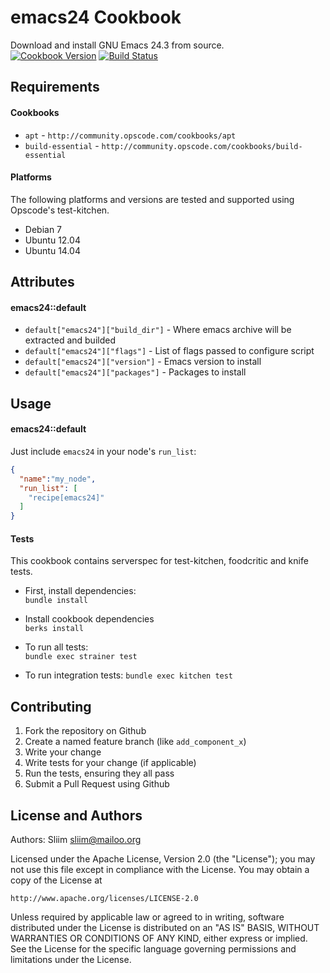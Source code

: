 emacs24 Cookbook
================
Download and install GNU Emacs 24.3 from source.  
[![Cookbook Version](https://img.shields.io/cookbook/v/emacs24.svg)](https://community.opscode.com/cookbooks/emacs24) [![Build Status](https://travis-ci.org/sliim-cookbooks/emacs24.svg?branch=master)](https://travis-ci.org/sliim-cookbooks/emacs24) 

Requirements
------------
#### Cookbooks
- `apt` - `http://community.opscode.com/cookbooks/apt`
- `build-essential` - `http://community.opscode.com/cookbooks/build-essential`

#### Platforms
The following platforms and versions are tested and supported using Opscode's test-kitchen.
- Debian 7
- Ubuntu 12.04
- Ubuntu 14.04

Attributes
----------
#### emacs24::default
* `default["emacs24"]["build_dir"]` - Where emacs archive will be extracted and builded
* `default["emacs24"]["flags"]` - List of flags passed to configure script
* `default["emacs24"]["version"]` - Emacs version to install
* `default["emacs24"]["packages"]` - Packages to install

Usage
-----
#### emacs24::default
Just include `emacs24` in your node's `run_list`:

```json
{
  "name":"my_node",
  "run_list": [
    "recipe[emacs24]"
  ]
}
```

#### Tests
This cookbook contains serverspec for test-kitchen, foodcritic and knife tests.

- First, install dependencies:  
`bundle install`  

- Install cookbook dependencies  
`berks install`

- To run all tests:  
`bundle exec strainer test`

- To run integration tests:
`bundle exec kitchen test`

Contributing
------------
1. Fork the repository on Github
2. Create a named feature branch (like `add_component_x`)
3. Write your change
4. Write tests for your change (if applicable)
5. Run the tests, ensuring they all pass
6. Submit a Pull Request using Github

License and Authors
-------------------
Authors: Sliim <sliim@mailoo.org> 

Licensed under the Apache License, Version 2.0 (the "License"); you may not use this file except in compliance with the License. You may obtain a copy of the License at

    http://www.apache.org/licenses/LICENSE-2.0

Unless required by applicable law or agreed to in writing, software distributed under the License is distributed on an "AS IS" BASIS, WITHOUT WARRANTIES OR CONDITIONS OF ANY KIND, either express or implied. See the License for the specific language governing permissions and limitations under the License.

